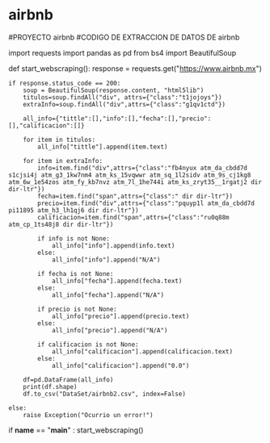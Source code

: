 # airbnb
#PROYECTO airbnb
#CODIGO DE EXTRACCION DE DATOS DE airbnb   



import requests
import pandas as pd
from bs4 import BeautifulSoup



def start_webscraping():
    response = requests.get("https://www.airbnb.mx")


    if response.status_code == 200:
        soup = BeautifulSoup(response.content, "html5lib")
        titulos=soup.findAll("div", attrs={"class":"t1jojoys"})
        extraInfo=soup.findAll("div",attrs={"class":"g1qv1ctd"})

        all_info={"tittle":[],"info":[],"fecha":[],"precio":[],"calificacion":[]}

        for item in titulos:
            all_info["tittle"].append(item.text)

        for item in extraInfo:
            info=item.find("div",attrs={"class":"fb4nyux atm_da_cbdd7d s1cjsi4j atm_g3_1kw7nm4 atm_ks_15vqwwr atm_sq_1l2sidv atm_9s_cj1kg8 atm_6w_1e54zos atm_fy_kb7nvz atm_7l_1he744i atm_ks_zryt35__1rgatj2 dir dir-ltr"})
            fecha=item.find("span",attrs={"class":" dir dir-ltr"})
            precio=item.find("div",attrs={"class":"pquyp1l atm_da_cbdd7d pi11895 atm_h3_lh1qj6 dir dir-ltr"})
            calificacion=item.find("span",attrs={"class":"ru0q88m atm_cp_1ts48j8 dir dir-ltr"})

            if info is not None:
                all_info["info"].append(info.text)
            else:
                all_info["info"].append("N/A")

            if fecha is not None:
                all_info["fecha"].append(fecha.text)
            else:
                all_info["fecha"].append("N/A")

            if precio is not None:
                all_info["precio"].append(precio.text)
            else:
                all_info["precio"].append("N/A")

            if calificacion is not None:
                all_info["calificacion"].append(calificacion.text)
            else:
                all_info["calificacion"].append("0.0")

        df=pd.DataFrame(all_info)
        print(df.shape)
        df.to_csv("DataSet/airbnb2.csv", index=False)

    else:
        raise Exception("Ocurrio un error!")




if __name__ == "__main__" :
    start_webscraping()
